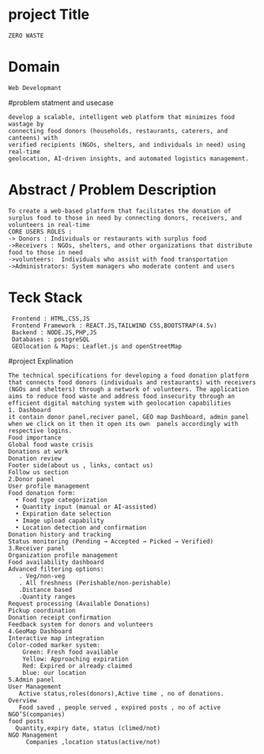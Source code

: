 # project Title 
    ZERO WASTE 
# Domain 
    Web Developmant
#problem statment and usecase

    develop a scalable, intelligent web platform that minimizes food wastage by 
    connecting food donors (households, restaurants, caterers, and canteens) with 
    verified recipients (NGOs, shelters, and individuals in need) using real-time 
    geolocation, AI-driven insights, and automated logistics management.

# Abstract / Problem Description 

    To create a web-based platform that facilitates the donation of surplus food to those in need by connecting donors, receivers, and volunteers in real-time
    CORE USERS ROLES :
    -> Donors : Individuals or restaurants with surplus food 
    ->Receivers : NGOs, shelters, and other organizations that distribute food to those in need
    ->volunteers:  Individuals who assist with food transportation 
    ->Administrators: System managers who moderate content and users
# Teck Stack
     Frontend : HTML,CSS,JS
     Frontend Framework : REACT.JS,TAILWIND CSS,BOOTSTRAP(4.5v)
     Backend : NODE.JS,PHP,JS
     Databases : postgreSQL
     GEOlocation & Maps: Leaflet.js and openStreetMap

 #project Explination 

    The technical specifications for developing a food donation platform that connects food donors (individuals and restaurants) with receivers (NGOs and shelters) through a network of volunteers. The application aims to reduce food waste and address food insecurity through an efficient digital matching system with geolocation capabilities
    1. Dashboard 
    it contain donor panel,reciver panel, GEO map Dashboard, admin panel  when we click on it then it open its own  panels accordingly with respective logins.
    Food importance
    Global food waste crisis
    Donations at work 
    Donation review 
    Footer side(about us , links, contact us)
    Follow us section
    2.Donor panel
    User profile management
    Food donation form:
      •	Food type categorization
      •	Quantity input (manual or AI-assisted)
      •	Expiration date selection
      •	Image upload capability 
      •	Location detection and confirmation
    Donation history and tracking 
    Status monitoring (Pending → Accepted → Picked → Verified) 
    3.Receiver panel
    Organization profile management 
    Food availability dashboard
    Advanced filtering options: 
       . Veg/non-veg
       . All freshness (Perishable/non-perishable)
       .Distance based
       .Quantity ranges 
    Request processing (Available Donations)
    Pickup coordination 
    Donation receipt confirmation 
    Feedback system for donors and volunteers
    4.GeoMap Dashboard 
    Interactive map integration 
    Color-coded marker system:
        Green: Fresh food available
        Yellow: Approaching expiration 
        Red: Expired or already claimed
        blue: our location
    5.Admin panel
    User Management 
       Active status,roles(donors),Active time , no of donations.
    Overview 
       Food saved , people served , expired posts , no of active NGO’S(companies)
    food posts
      Quantity,expiry date, status (climed/not)
    NGO Management
         Companies ,location status(active/not)




    

    





















 
     

